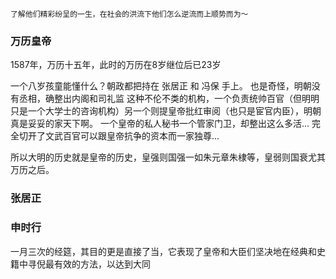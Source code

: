 
	了解他们精彩纷呈的一生，在社会的洪流下他们怎么逆流而上顺势而为～


### 万历皇帝


1587年，万历十五年，此时的万历在8岁继位后已23岁



一个八岁孩童能懂什么？朝政都把持在 张居正 和 冯保 手上。
也是奇怪，明朝没有丞相，确整出内阁和司礼监 这种不伦不类的机构，一个负责统帅百官（但明明只是一个大学士的咨询机构）另一个则提皇帝批红审阅（也只是宦官内臣），明朝真是妥妥的家天下啊。
一个皇帝的私人秘书一个管家门卫，却整出这么多活...  完全切开了文武百官可以跟皇帝抗争的资本而一家独尊... 

所以大明的历史就是皇帝的历史，皇强则国强一如朱元章朱棣等，皇弱则国衰尤其万历之后。



### 张居正




### 申时行

一月三次的经筵，其目的更是直接了当，它表现了皇帝和大臣们坚决地在经典和史籍中寻倪最有效的方法，以达到大同







